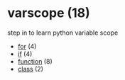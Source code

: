 # varscope (18)
step in to learn python variable scope

+ [for](for/README.md) (4)
+ [if](if/README.md) (4)
+ [function](function/README.md) (8)
+ [class](class/README.md) (2)
